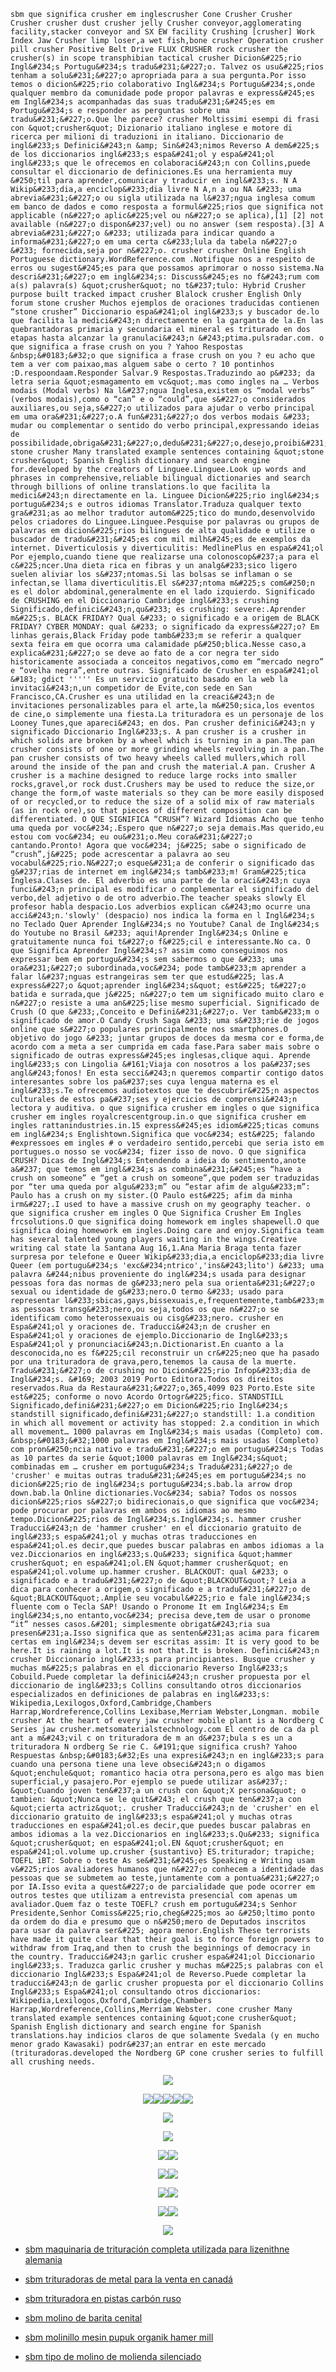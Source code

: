 
```
sbm que significa crusher em inglescrusher Cone Crusher Crusher Crusher crusher dust crusher jelly Crusher conveyor,agglomerating facility,stacker conveyor and SX EW facility Crushing [crusher] Work Index Jaw Crusher limp loser,a wet fish,bone crusher Operation crusher pill crusher Positive Belt Drive FLUX CRUSHER rock crusher the crusher(s) in scope transphibian tactical crusher Dicion&#225;rio Ingl&#234;s Portugu&#234;s tradu&#231;&#227;o. Talvez os usu&#225;rios tenham a solu&#231;&#227;o apropriada para a sua pergunta.Por isso temos o dicion&#225;rio colaborativo Ingl&#234;s Portugu&#234;s,onde qualquer membro da comunidade pode propor palavras e express&#245;es em Ingl&#234;s acompanhadas das suas tradu&#231;&#245;es em Portugu&#234;s e responder as perguntas sobre uma tradu&#231;&#227;o.Que lhe parece? crusher Moltissimi esempi di frasi con &quot;crusher&quot; Dizionario italiano inglese e motore di ricerca per milioni di traduzioni in italiano. Diccionario de ingl&#233;s Definici&#243;n &amp; Sin&#243;nimos Reverso A dem&#225;s de los diccionarios ingl&#233;s espa&#241;ol y espa&#241;ol ingl&#233;s que le ofrecemos en colaboraci&#243;n con Collins,puede consultar el diccionario de definiciones.Es una herramienta muy &#250;til para aprender,comunicar y traducir en ingl&#233;s. N A Wikip&#233;dia,a enciclop&#233;dia livre N A,n a ou NA &#233; uma abrevia&#231;&#227;o ou sigla utilizada na l&#237;ngua inglesa comum em banco de dados e como resposta a formul&#225;rios que significa not applicable (n&#227;o aplic&#225;vel ou n&#227;o se aplica),[1] [2] not available (n&#227;o dispon&#237;vel) ou no answer (sem resposta).[3] A abrevia&#231;&#227;o &#233; utilizada para indicar quando a informa&#231;&#227;o em uma certa c&#233;lula da tabela n&#227;o &#233; fornecida,seja por n&#227;o. crusher crusher Online English Portuguese dictionary.WordReference.com .Notifique nos a respeito de erros ou sugest&#245;es para que possamos aprimorar o nosso sistema.Na descri&#231;&#227;o em ingl&#234;s: Discuss&#245;es no f&#243;rum com a(s) palavra(s) &quot;crusher&quot; no t&#237;tulo: Hybrid Crusher purpose built tracked impact crusher Blalock crusher English Only forum stone crusher Muchos ejemplos de oraciones traducidas contienen “stone crusher” Diccionario espa&#241;ol ingl&#233;s y buscador de.lo que facilita la medici&#243;n directamente en la garganta de la.En las quebrantadoras primaria y secundaria el mineral es triturado en dos etapas hasta alcanzar la granulaci&#243;n &#243;ptima.pulsradar.com. o que significa a frase crush on you ? Yahoo Respostas &nbsp;&#0183;&#32;o que significa a frase crush on you ? eu acho que tem a ver com paixao,mas alguem sabe o certo ? 10 pontinhos :D.respoondaam.Responder Salvar.9 Respostas.Traduzindo ao p&#233; da letra seria &quot;esmagamento em vc&quot;.mas como ingles na … Verbos modais (Modal verbs) Na l&#237;ngua Inglesa,existem os “modal verbs” (verbos modais),como o “can” e o “could”,que s&#227;o considerados auxiliares,ou seja,s&#227;o utilizados para ajudar o verbo principal em uma ora&#231;&#227;o.A fun&#231;&#227;o dos verbos modais &#233; mudar ou complementar o sentido do verbo principal,expressando ideias de possibilidade,obriga&#231;&#227;o,dedu&#231;&#227;o,desejo,proibi&#231;&#227;o,vontade,capacidade,etc. stone crusher Many translated example sentences containing &quot;stone crusher&quot; Spanish English dictionary and search engine for.developed by the creators of Linguee.Linguee.Look up words and phrases in comprehensive,reliable bilingual dictionaries and search through billions of online translations.lo que facilita la medici&#243;n directamente en la. Linguee Dicion&#225;rio ingl&#234;s portugu&#234;s e outros idiomas Translator.Traduza qualquer texto gra&#231;as ao melhor tradutor autom&#225;tico do mundo,desenvolvido pelos criadores do Linguee.Linguee.Pesquise por palavras ou grupos de palavras em dicion&#225;rios bilingues de alta qualidade e utilize o buscador de tradu&#231;&#245;es com mil milh&#245;es de exemplos da internet. Diverticulosis y diverticulitis: MedlinePlus en espa&#241;ol Por ejemplo,cuando tiene que realizarse una colonoscop&#237;a para el c&#225;ncer.Una dieta rica en fibras y un analg&#233;sico ligero suelen aliviar los s&#237;ntomas.Si las bolsas se inflaman o se infectan,se llama diverticulitis.El s&#237;ntoma m&#225;s com&#250;n es el dolor abdominal,generalmente en el lado izquierdo. Significado de CRUSHING en el Diccionario Cambridge ingl&#233;s crushing Significado,definici&#243;n,qu&#233; es crushing: severe:.Aprender m&#225;s. BLACK FRIDAY? Qual &#233; o significado e a origem de BLACK FRIDAY? CYBER MONDAY: qual &#233; o significado da express&#227;o? Em linhas gerais,Black Friday pode tamb&#233;m se referir a qualquer sexta feira em que ocorra uma calamidade p&#250;blica.Nesse caso,a explica&#231;&#227;o se deve ao fato de a cor negra ter sido historicamente associada a conceitos negativos,como em “mercado negro” e “ovelha negra”,entre outras. Significado de Crusher en espa&#241;ol &#183; gdict ''''' Es un servicio gratuito basado en la web la invitaci&#243;n,un competidor de Evite,con sede en San Francisco,CA.Crusher es una utilidad en la creaci&#243;n de invitaciones personalizables para el arte,la m&#250;sica,los eventos de cine,o simplemente una fiesta.La trituradora es un personaje de los Looney Tunes,que apareci&#243; en dos. Pan crusher definici&#243;n y significado Diccionario Ingl&#233;s. A pan crusher is a crusher in which solids are broken by a wheel which is turning in a pan.The pan crusher consists of one or more grinding wheels revolving in a pan.The pan crusher consists of two heavy wheels called mullers,which roll around the inside of the pan and crush the material.A pan. Crusher A crusher is a machine designed to reduce large rocks into smaller rocks,gravel,or rock dust.Crushers may be used to reduce the size,or change the form,of waste materials so they can be more easily disposed of or recycled,or to reduce the size of a solid mix of raw materials (as in rock ore),so that pieces of different composition can be differentiated. O QUE SIGNIFICA “CRUSH”? Wizard Idiomas Acho que tenho uma queda por voc&#234;.Espero que n&#227;o seja demais.Mas querido,eu estou com voc&#234; eu ou&#231;o.Meu cora&#231;&#227;o cantando.Pronto! Agora que voc&#234; j&#225; sabe o significado de “crush”,j&#225; pode acrescentar a palavra ao seu vocabul&#225;rio.N&#227;o esque&#231;a de conferir o significado das g&#237;rias de internet em ingl&#234;s tamb&#233;m! Gram&#225;tica Inglesa.Clases de. El adverbio es una parte de la oraci&#243;n cuya funci&#243;n principal es modificar o complementar el significado del verbo,del adjetivo o de otro adverbio.The teacher speaks slowly El profesor habla despacio.Los adverbios explican c&#243;mo ocurre una acci&#243;n.'slowly' (despacio) nos indica la forma en l Ingl&#234;s no Teclado Quer Aprender Ingl&#234;s no Youtube? Canal de Ingl&#234;s do Youtube no Brasil &#233; aqui!Aprender Ingl&#234;s Online e gratuitamente nunca foi t&#227;o f&#225;cil e interessante.No ca. O que Significa Aprender Ingl&#234;s? assim como conseguimos nos expressar bem em portugu&#234;s sem sabermos o que &#233; uma ora&#231;&#227;o subordinada,voc&#234; pode tamb&#233;m aprender a falar l&#237;nguas estrangeiras sem ter que estud&#225; las.A express&#227;o &quot;aprender ingl&#234;s&quot; est&#225; t&#227;o batida e surrada,que j&#225; n&#227;o tem um significado muito claro e n&#227;o resiste a uma an&#225;lise mesmo superficial. Significado de Crush (O que &#233;,Conceito e Defini&#231;&#227;o. Ver tamb&#233;m o significado de amor.O Candy Crush Saga &#233; uma s&#233;rie de jogos online que s&#227;o populares principalmente nos smartphones.O objetivo do jogo &#233; juntar grupos de doces da mesma cor e forma,de acordo com a meta a ser cumprida em cada fase.Para saber mais sobre o significado de outras express&#245;es inglesas,clique aqui. Aprende ingl&#233;s con Lingolia &#161;Viaja con nosotros a los pa&#237;ses angl&#243;fonos! En esta secci&#243;n queremos compartir contigo datos interesantes sobre los pa&#237;ses cuya lengua materna es el ingl&#233;s.Te ofrecemos audiotextos que te descubrir&#225;n aspectos culturales de estos pa&#237;ses y ejercicios de comprensi&#243;n lectora y auditiva. o que significa crusher em ingles o que significa crusher em ingles royalcrescentgroup.in.o que significa crusher em ingles rattanindustries.in.15 express&#245;es idiom&#225;ticas comuns em ingl&#234;s Englishtown.Significa que voc&#234; est&#225; falando #expressoes em ingles # o verdadeiro sentido,percebi que seria isto em portugues.o nosso se voc&#234; fizer isso de novo. O que significa CRUSH? Dicas de Ingl&#234;s Entendendo a ideia do sentimento,anote a&#237; que temos em ingl&#234;s as combina&#231;&#245;es “have a crush on someone” e “get a crush on someone”,que podem ser traduzidas por “ter uma queda por algu&#233;m” ou “estar afim de algu&#233;m”: Paulo has a crush on my sister.(O Paulo est&#225; afim da minha irm&#227;.I used to have a massive crush on my geography teacher. o que significa crusher em ingles O Que Significa Crusher Em Ingles frcsolutions.O que significa doing homework em ingles shapewell.O que significa doing homework em ingles.Doing care and enjoy.Significa team has several talented young players waiting in the wings.Creative writing cal state la Santana Aug 16,1.Ana Maria Braga tenta fazer surpresa por telefone e Queer Wikip&#233;dia,a enciclop&#233;dia livre Queer (em portugu&#234;s 'exc&#234;ntrico','ins&#243;lito') &#233; uma palavra &#244;nibus proveniente do ingl&#234;s usada para designar pessoas fora das normas de g&#233;nero pela sua orienta&#231;&#227;o sexual ou identidade de g&#233;nero.O termo &#233; usado para representar l&#233;sbicas,gays,bissexuais,e,frequentemente,tamb&#233;m as pessoas transg&#233;nero,ou seja,todos os que n&#227;o se identificam como heterossexuais ou cisg&#233;nero. crusher en Espa&#241;ol y oraciones de. Traducci&#243;n de crusher en Espa&#241;ol y oraciones de ejemplo.Diccionario de Ingl&#233;s Espa&#241;ol y pronunciaci&#243;n.Dictionarist.En cuanto a la desconocida,no es f&#225;cil reconstruir un cr&#225;neo que ha pasado por una trituradora de grava,pero,tenemos la causa de la muerte. Tradu&#231;&#227;o de crushing no Dicion&#225;rio Infop&#233;dia de Ingl&#234;s. &#169; 2003 2019 Porto Editora.Todos os direitos reservados.Rua da Restaura&#231;&#227;o,365,4099 023 Porto.Este site est&#225; conforme o novo Acordo Ortogr&#225;fico. STANDSTILL Significado,defini&#231;&#227;o em Dicion&#225;rio Ingl&#234;s standstill significado,defini&#231;&#227;o standstill: 1.a condition in which all movement or activity has stopped: 2.a condition in which all movement… 1000 palavras em Ingl&#234;s mais usadas (Completo) com. &nbsp;&#0183;&#32;1000 palavras em Ingl&#234;s mais usadas (Completo) com pron&#250;ncia nativo e tradu&#231;&#227;o em portugu&#234;s Todas as 10 partes da serie &quot;1000 palavras em Ingl&#234;s&quot; combinadas em … crusher em portugu&#234;s Tradu&#231;&#227;o de 'crusher' e muitas outras tradu&#231;&#245;es em portugu&#234;s no dicion&#225;rio de ingl&#234;s portugu&#234;s.bab.la arrow drop down.bab.la Online dictionaries.Voc&#234; sabia? Todos os nossos dicion&#225;rios s&#227;o bidirecionais,o que significa que voc&#234; pode procurar por palavras em ambos os idiomas ao mesmo tempo.Dicion&#225;rios de Ingl&#234;s.Ingl&#234;s. hammer crusher Traducci&#243;n de 'hammer crusher' en el diccionario gratuito de ingl&#233;s espa&#241;ol y muchas otras traducciones en espa&#241;ol.es decir,que puedes buscar palabras en ambos idiomas a la vez.Diccionarios en ingl&#233;s.Qu&#233; significa &quot;hammer crusher&quot; en espa&#241;ol.EN &quot;hammer crusher&quot; en espa&#241;ol.volume up.hammer crusher. BLACKOUT: qual &#233; o significado e a tradu&#231;&#227;o de &quot;BLACKOUT&quot;? Leia a dica para conhecer a origem,o significado e a tradu&#231;&#227;o de &quot;BLACKOUT&quot;.Amplie seu vocabul&#225;rio e fale ingl&#234;s fluente com o Tecla SAP! Usando o Pronome It em Ingl&#234;s Em ingl&#234;s,no entanto,voc&#234; precisa deve,tem de usar o pronome “it” nesses casos.&#201; simplesmente obrigat&#243;ria sua presen&#231;a.Isso significa que as senten&#231;as acima para ficarem certas em ingl&#234;s devem ser escritas assim: It is very good to be here.It is raining a lot.It is not that.It is broken. Definici&#243;n crusher Diccionario ingl&#233;s para principiantes. Busque crusher y muchas m&#225;s palabras en el diccionario Reverso Ingl&#233;s Cobuild.Puede completar la definici&#243;n crusher propuesta por el diccionario de ingl&#233;s Collins consultando otros diccionarios especializados en definiciones de palabras en ingl&#233;s: Wikipedia,Lexilogos,Oxford,Cambridge,Chambers Harrap,Wordreference,Collins Lexibase,Merriam Webster,Longman. mobile crusher At the heart of every jaw crusher mobile plant is a Nordberg C Series jaw crusher.metsomaterialstechnology.com El centro de ca da pl ant a m&#243;vil c on trituradora de m an d&#237;bula s es un a trituradora N ordberg Se rie C. &#191;que significa crush? Yahoo Respuestas &nbsp;&#0183;&#32;Es una expresi&#243;n en ingl&#233;s para cuando una persona tiene una leve obseci&#243;n o digamos &quot;enchule&quot; romantico hacia otra persona,pero es algo mas bien superficial,y pasajero.Por ejemplo se puede utilizar as&#237;: &quot;Cuando joven ten&#237;a un crush con &quot;X persona&quot; o tambien: &quot;Nunca se le quit&#243; el crush que ten&#237;a con &quot;cierta actriz&quot;. crusher Traducci&#243;n de 'crusher' en el diccionario gratuito de ingl&#233;s espa&#241;ol y muchas otras traducciones en espa&#241;ol.es decir,que puedes buscar palabras en ambos idiomas a la vez.Diccionarios en ingl&#233;s.Qu&#233; significa &quot;crusher&quot; en espa&#241;ol.EN &quot;crusher&quot; en espa&#241;ol.volume up.crusher {sustantivo} ES.triturador; trapiche; TOEFL iBT: Sobre o teste As se&#231;&#245;es Speaking e Writing usam v&#225;rios avaliadores humanos que n&#227;o conhecem a identidade das pessoas que se submetem ao teste,juntamente com a pontua&#231;&#227;o por IA.Isso evita a quest&#227;o de parcialidade que pode ocorrer em outros testes que utilizam a entrevista presencial com apenas um avaliador.Quem faz o teste TOEFL? crush em portugu&#234;s Senhor Presidente,Senhor Comiss&#225;rio,cheg&#225;mos ao &#250;ltimo ponto da ordem do dia e presumo que o n&#250;mero de Deputados inscritos para usar da palavra ser&#225; agora menor.English These terrorists have made it quite clear that their goal is to force foreign powers to withdraw from Iraq,and then to crush the beginnings of democracy in the country. Traducci&#243;n garlic crusher espa&#241;ol Diccionario ingl&#233;s. Traduzca garlic crusher y muchas m&#225;s palabras con el diccionario Ingl&#233;s Espa&#241;ol de Reverso.Puede completar la traducci&#243;n de garlic crusher propuesta por el diccionario Collins Ingl&#233;s Espa&#241;ol consultando otros diccionarios: Wikipedia,Lexilogos,Oxford,Cambridge,Chambers Harrap,Wordreference,Collins,Merriam Webster. cone crusher Many translated example sentences containing &quot;cone crusher&quot; Spanish English dictionary and search engine for Spanish translations.hay indicios claros de que solamente Svedala (y en mucho menor grado Kawasaki) podr&#237;an entrar en este mercado (trituradoras.developed the Nordberg GP cone crusher series to fulfill all crushing needs. 
```

<div align="center">

<a href="https://es-crusher.shibang-china.com/github&k=sbm+que+significa+crusher+em+ingles"><img src="https://static.shibang-china.com/es/crusher/logo.jpg"></a>

<a href="https://es-crusher.shibang-china.com/github&k=sbm+que+significa+crusher+em+ingles"><img src="https://static.shibang-china.com/es/crusher/index.jpg"></a><a href="https://es-crusher.shibang-china.com/material.htmlgithub&k=sbm+que+significa+crusher+em+ingles"><img src="https://static.shibang-china.com/es/crusher/material.jpg"></a><a href="https://es-crusher.shibang-china.com/application.htmlgithub&k=sbm+que+significa+crusher+em+ingles"><img src="https://static.shibang-china.com/es/crusher/application.jpg"></a><a href="https://es-crusher.shibang-china.com/aboutus.htmlgithub&k=sbm+que+significa+crusher+em+ingles"><img src="https://static.shibang-china.com/es/crusher/aboutus.jpg"></a><a href="https://es-crusher.shibang-china.com/contact.htmlgithub&k=sbm+que+significa+crusher+em+ingles"><img src="https://static.shibang-china.com/es/crusher/contact.jpg"></a>

<a href="https://es-crusher.shibang-china.com/github&k=sbm+que+significa+crusher+em+ingles"><img src="https://static.shibang-china.com/es/crusher/banner.jpg"></a>

<a href="https://swt.shibang-china.com/github&k=sbm+que+significa+crusher+em+ingles"><img src="https://static.shibang-china.com/es/crusher/text.jpg"></a>

<a href="https://swt.shibang-china.com/github&k=sbm+que+significa+crusher+em+ingles"><img src="https://static.shibang-china.com/es/crusher/chat.jpg"></a><a href="https://es-crusher.shibang-china.com/contact.htmlgithub&k=sbm+que+significa+crusher+em+ingles"><img src="https://static.shibang-china.com/es/crusher/message.jpg"></a>

<a href="https://es-crusher.shibang-china.com/products/pe.htmlgithub&k=sbm+que+significa+crusher+em+ingles"><img src="https://static.shibang-china.com/es/crusher/pe.jpg"></a><a href="https://es-crusher.shibang-china.com/products/pf.htmlgithub&k=sbm+que+significa+crusher+em+ingles"><img src="https://static.shibang-china.com/es/crusher/pf.jpg"></a>

<a href="https://es-crusher.shibang-china.com/products/hpt.htmlgithub&k=sbm+que+significa+crusher+em+ingles"><img src="https://static.shibang-china.com/es/crusher/hpt.jpg"></a><a href="https://es-crusher.shibang-china.com/products/vsi.htmlgithub&k=sbm+que+significa+crusher+em+ingles"><img src="https://static.shibang-china.com/es/crusher/vsi.jpg"></a>

<a href="https://es-crusher.shibang-china.com/products/klv.htmlgithub&k=sbm+que+significa+crusher+em+ingles"><img src="https://static.shibang-china.com/es/crusher/klv.jpg"></a><a href="https://es-crusher.shibang-china.com/products/portable.htmlgithub&k=sbm+que+significa+crusher+em+ingles"><img src="https://static.shibang-china.com/es/crusher/portable.jpg"></a>

<a href="https://swt.shibang-china.com/github&k=sbm+que+significa+crusher+em+ingles"><img src="https://static.shibang-china.com/es/crusher/case.jpg"></a>

</div>


* [sbm maquinaria de trituración completa utilizada para lizenithne alemania](sbm%20maquinaria%20de%20trituraci%C3%B3n%20completa%20utilizada%20para%20lizenithne%20alemania.md)

* [sbm trituradoras de metal para la venta en canadá](sbm%20trituradoras%20de%20metal%20para%20la%20venta%20en%20canad%C3%A1.md)

* [sbm trituradora en pistas carbón ruso](sbm%20trituradora%20en%20pistas%20carb%C3%B3n%20ruso.md)

* [sbm molino de barita cenital](sbm%20molino%20de%20barita%20cenital.md)

* [sbm molinillo mesin pupuk organik hamer mill](sbm%20molinillo%20mesin%20pupuk%20organik%20hamer%20mill.md)

* [sbm tipo de molino de molienda silenciado](sbm%20tipo%20de%20molino%20de%20molienda%20silenciado.md)